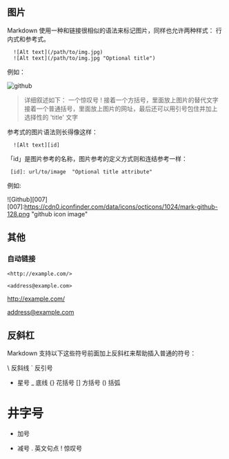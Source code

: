 ## 图片
Markdown 使用一种和链接很相似的语法来标记图片，同样也允许两种样式： 行内式和参考式。

```
  ![Alt text](/path/to/img.jpg)
  ![Alt text](/path/to/img.jpg "Optional title")
```

例如：

![github](https://cdn0.iconfinder.com/data/icons/octicons/1024/mark-github-128.png)

> 详细叙述如下：
> 一个惊叹号 !
> 接着一个方括号，里面放上图片的替代文字
> 接着一个普通括号，里面放上图片的网址，最后还可以用引号包住并加上 选择性的 'title' 文字

参考式的图片语法则长得像这样：

```
  ![Alt text][id]
```

「id」是图片参考的名称，图片参考的定义方式则和连结参考一样：

```
 [id]: url/to/image  "Optional title attribute"
```

例如:

 ![Github][007]
 [007]:https://cdn0.iconfinder.com/data/icons/octicons/1024/mark-github-128.png "github icon image"


## 其他
### 自动链接
```
<http://example.com/>

<address@example.com>
```

<http://example.com/>

<address@example.com>

## 反斜杠
Markdown 支持以下这些符号前面加上反斜杠来帮助插入普通的符号：

\   反斜线
`   反引号
*   星号
_   底线
{}  花括号
[]  方括号
()  括弧
#   井字号
+   加号
-   减号
.   英文句点
!   惊叹号
